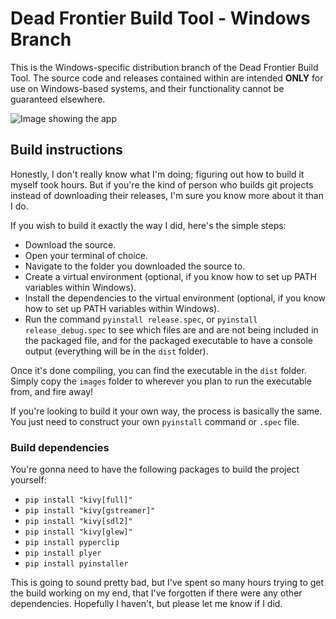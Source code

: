 # Dead Frontier Build Tool - Windows Branch

This is the Windows-specific distribution branch of the Dead Frontier Build Tool. The source code and releases contained within are intended **ONLY** for use on Windows-based systems, and their functionality cannot be guaranteed elsewhere.

![Image showing the app](https://i.imgur.com/Uso7xYS.png)

## Build instructions
Honestly, I don't really know what I'm doing; figuring out how to build it myself took hours. But if you're the kind of person who builds git projects instead of downloading their releases, I'm sure you know more about it than I do.

If you wish to build it exactly the way I did, here's the simple steps:
- Download the source.
- Open your terminal of choice.
- Navigate to the folder you downloaded the source to.
 - Create a virtual environment (optional, if you know how to set up PATH variables within Windows).
 - Install the dependencies to the virtual environment (optional, if you know how to set up PATH variables within Windows).
- Run the command `pyinstall release.spec`, or `pyinstall release_debug.spec` to see which files are and are not being included in the packaged file, and for the packaged executable to have a console output (everything will be in the `dist` folder).

Once it's done compiling, you can find the executable in the `dist` folder. Simply copy the `images` folder to wherever you plan to run the executable from, and fire away!


If you're looking to build it your own way, the process is basically the same. You just need to construct your own `pyinstall` command or `.spec` file.

### Build dependencies
You're gonna need to have the following packages to build the project yourself:
- `pip install "kivy[full]"`
- `pip install "kivy[gstreamer]"`
- `pip install "kivy[sdl2]"`
- `pip install "kivy[glew]"`
- `pip install pyperclip`
- `pip install plyer`
- `pip install pyinstaller`

This is going to sound pretty bad, but I've spent so many hours trying to get the build working on my end, that I've forgotten if there were any other dependencies. Hopefully I haven't, but please let me know if I did.
